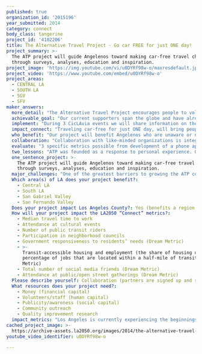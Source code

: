 ```yaml
---
published: true
organization_id: '2015196'
year_submitted: 2014
category: connect
body_class: tangerine
project_id: '4102206'
title: The Alternative Travel Project - Go car FREE for just ONE day!
project_summary: >-
  The ATP project will guide Angelenos toward making car-free travel choices
  through surveys, analyses, education and inspiration.
project_image: 'https://img.youtube.com/vi/u0DYRf98w-o/maxresdefault.jpg'
project_video: 'https://www.youtube.com/embed/u0DYRf98w-o'
project_areas:
  - CENTRAL LA
  - SOUTH LA
  - SGV
  - SFV
maker_answers:
  more_detail: "The Alternative Travel Project encourages people to volunteer days outside the bubble of their cars & find new ways to travel. \r\nWe believe that the steps an individual takes toward alternative travel, even for a single day, can have local, regional & global impact. While cars are often a necessary part of our modern existence, they don't have to be a part of our every day.\r\nOur project involves an awareness campaign & surveys of the attitudes and users of ‘alternative’ methods of travel in LA. We will collaborate with CicLAvia during 3 events, and feedback our results through videos and an app developed to track ATPers activity. \r\nThe future we envision for 2050 is for LA to be a city where car-free travel is the norm, not the exception. \r\n"
  achievable_goal: "Our current supporters span the globe and have already inspired some grassroots activities in several other countries. Locally we have generated interest from local agencies in Los Angeles through attendance at community meetings and seminars, involvement in the CicLAvia press conference on two occasions, participation in the Music Center & Grand Park ‘Earth Day 2014’ event, and exploratory meetings with some of the city’s leaders in Alternative Travel advocacy and infrastructure. \r\n\r\nLA is at a tipping point, with a growing number of residents looking for an alternative to their cars as their only means of transport. Increasing levels of traffic, and growth of the public transit and bicycle infrastructure are finally providing a real alternative to life stuck behind the wheel. \r\n\r\nBased on our outreach to local organizations during 2014, ATP are now in a position to begin to drive forward our mission and begin this new phase.  Implementation of this project is possible due to our continued relationship with CicLAvia, as well as a growing relationship with Metro and LADOT. \r\n\r\nOur online platform is well developed and has a varied and committed audience that we are able to bring with us as we develop the organization and begin to collect our own data. The tools and personnel required to carry out data collection have been identified, and a group of professional advisors is in place to support the organization’s growth. \r\n\r\nIn practical terms, we are able to ‘piggy back’ onto a large and loved event, without the need for the expense or personnel required to host an event ourselves, but with the benefit of a large audience, already partaking in ‘alternative’ modes of transportation within a festival-like atmosphere.\r\n"
  implement: "During 3 CicLAvia events we will share information on the Alternative Travel options that are available across Los Angeles. We will survey participants on their awareness of car-free travel to gauge the level of consciousness amongst the city’s residents. \r\n\r\nBy taking a baseline survey at the December 2014 CicLAvia event, and repeating the process at the March & May 2015 events, we can measure the impact of our efforts with a group of Angelenos who are likely to have a fairly high perception & positive view towards Alternative Travel. \r\n\r\nWe will also undertake two surveys within the Arts District, as part of a neighborhood pilot where transit connections are being improved, and redevelopment in housing and business is growing. This area is a great example of a neighborhood where the walkability is high, access to transit is good and there are plans to improve it even further. \r\n\r\nWe will speak with residents and local businesses twice during the course of the year; using results from these surveys as a comparison to the information collected during CicLAvia – where the majority of individuals already somewhat embrace ATP. \r\n\r\nIn response to our awareness campaign, we hope to gather stories highlighting the positive impact of an ATP lifestyle, and find out if, over the course of the year, more participants choose to take the Open Streets model into their everyday lives. \r\n\r\nCan we encourage the ‘CicLAvia only’ cyclist/walker/metro user to replicate a multi-modal lifestyle for some everyday journeys? \r\n\r\nAlongside data collection, we will expand the information provided on our website, & produce two new videos to encourage and inspire ATP action within Los Angeles, & around the world. We will also develop a smartphone app for participants to track their ATP mileage – allowing us to build a regional & global view of our impact in terms of CO2 saved, miles traveled and calories burned. This information will feed into a page on our website to be shared worldwide. \r\n"
  impact_connect: "Traveling car-free for just ONE day, will bring people into closer contact with all that the city has to offer. It will increase foot and bike traffic to the local community and create an opportunity to discover new people and places. By bringing people face to face with their neighbors and local businesses, they are more likely to frequent the walkable area surrounding their homes and choose to invest more in their own community. Alternative Travel also brings a sense of togetherness and connection with fellow passengers. Where drivers only see those around them as traffic and a source of stress, travel by public transit, walking & cycling humanizes the journey and our fellow citizens. \r\n\r\nLos Angeles is filled with distinctive challenges when it comes to travel, and is known as ‘car-centric’ and for its ‘horrific traffic.’ \r\nATP plans a different future perception of the city. By encouraging a culture shift in how we travel in LA and working with mainstream media and the raconteurs of our city to export this lifestyle, we can create a new, more positive LA story. \r\n\r\nToday’s reality is that huge improvements in infrastructure have been made in recent years, but despite this vast change in the availability of public transportation, so many residents are still unaware of the possibilities on their own doorstep. ATP will make car-free travel in LA ‘hip’, it will help to break down the stigma attached to taking the bus and highlight the benefits of leaving the car at home. \r\n\r\nBy shifting people’s attitude to car-free travel, demand will naturally rise, and in turn this will lead to higher frequency services, a safer system, and quicker journeys\r\n\r\nThrough our website, videos and social media, we will provide information on the news and services of agencies and non-profits working to improve travel infrastructure. ATP will be a one-stop-shop for information on all car-free travel in Los Angeles and inspire our community to get involved in shaping the future of the city and how we move.\r\n\r\nLet’s experiment by going car-free for just one day in 2014; let’s empower the citizens of Los Angeles in 2050 to embrace car-free living as a rule, rather than an exception. \r\n"
  who_benefit: "Our project will benefit Angelenos who are unaware or nervous about the opportunities for walking, cycling or taking transit in their city. It will also benefit the County of Los Angeles in attracting new talent amongst the millennial generation who place a high value on transit availability.\r\n\r\nAccording to a Transport for America study: 54% of millennials surveyed say they would consider moving to another city if it had more and better options for getting around, and 66% say that access to high quality transportation is one of the top three criteria in considering deciding where to live next. \"This survey reinforces that cities that don't invest in effective transportation options stand to lose out in the long-run,\" says Michael Myers, a managing director at The Rockefeller Foundation. \r\n\r\nWe don’t want LA to lose out by 2050!\r\n\r\nOur project will also benefit LADOT, Metro and their current users, by providing a positive, vibrant and exciting perspective on commuting by transit. We will work with the agencies to break down the stigma associated with transit in LA & empower their customers to appreciate their contribution to improving air quality, road traffic, social cohesion, and their own health.\r\n\r\nBy providing a fun, fresh and engaging view of LA’s ATP options, we aim to create new customers for transit, walking and cycling, and a platform to receive feedback on how the service works for those leaving their cars at home for the first time. \r\n\r\nDespite its reputation as a car-centric city, 80% of LA County residents live within walking/biking distance (3 miles) of the frequent transit system, and the LA County MTA carries over 1.46 million passengers per day – the second highest in the country after New York City! This fact is a huge surprise to most locals and we want to help to change that by bringing more people to public transit options.\r\n\r\nAs we learn more about the motivations to embrace or avoid alternative travel across Los Angeles, we can begin to further understand how the infrastructure can better service its customers and increase its value to the population of LA.\r\n"
  collaboration: "Collaboration with like-minded organizations is integral to ATP. Much of the information we share with our supporters includes best practice examples, opportunities for involvement in community campaigns, and notice of events being held by other organizations. \r\n\r\nIn addition, we have been able to meet and share ideas with a variety of partners; including CicLAvia, LA County Bicycle Coalition, the Mayor’s Office, Metro, LADOT, Safe Routes to School & LA Walks. \r\nCollaboration with CicLAvia will include a physical presence at their events. CicLAvia will provide tent space at one of the hubs along their route, as well as promotion of our project. During these events we will invite Metro & LA DOT to share information on local transit options. \r\n\r\nWe will invite participants to join our community by volunteering car-free days between CicLAvia events & encourage supporters to share their stories, tips & triumphs with us via social media. \r\nCollaboration with CicLAvia is confirmed, and we have worked with them at two previous events. CicLAvia benefits our project by bringing a huge audience, already familiar with Alternative Travel. Factors critical to the success of this collaboration are that we ensure enough volunteers to undertake the survey aspect, provide a welcoming booth to encourage people to visit us, and have a robust survey in place. We will ask participants to sign up to a mailing list so that we are able to follow up at a later date with the same group.\r\nWithin our ‘ATP lifestyle’ neighborhood pilot area in the Arts District, we hope to work with local retailers, theHUB community of impact professionals, LA Clean Tech Incubator, GenesisLA & the Little Tokyo Services Center as well as the property developers creating new living spaces in the area.  These collaborations are not confirmed, but we are in the process of introducing our project to these organizations. Success in the Arts District relies upon listening to what is important to the local people and understanding how ATP can benefit their neighborhood.\r\nTo carry out these surveys we would like to collaborate with the Luskin School of Public Affairs at UCLA – their Institute for Transportation Studies would be a huge asset in assisting us with survey work & data analysis. This collaboration is not yet confirmed, though our collaborator CicLAvia is already working with the Luskin School & other UCLA researchers on several related projects, making this a natural partnership with the school.\r\n\r\n"
  evaluate: "3 specific metrics possible from development of a phone app include measurement of:\r\nMiles traveled\r\nlbs of CO2 saved\r\nCalories burned\r\n\r\nThese results will be shared on our website – providing feedback to the ATP society, and highlighting the positive impact of both their own individual energies, as well as the combined effect of the worldwide ATP effort.\r\n\r\nSpecifically to Los Angeles, we will measure changes in awareness and those taking part in ATP. This will be based on short, simple surveys carried out over three consecutive CicLAvia events, and twice within the Arts District area. We will question participants on their attitude and knowledge towards alternative travel in Los Angeles, and how this changes when they travel to other cities or countries. We will take note of ‘transplants’ to LA and how their travel lives changed upon becoming Angelenos. \r\n\r\nWe will request that participants taking the survey allow us to email them with the same questions six months later to track whether or not their opinion and participation in car-free travel changes after learning of the project.\r\n\r\nSample Questions:\r\nClosest ATP option to home\r\nHow often do you use ATP (once a week/month/year/never) \r\nDo you have a TAP card? Yes/no\r\nDoes your business / apartment complex provide bike furniture/showers\r\nPerception of walking/cycling in LA on a normal day: definitely/likely/maybe/never\r\nPerception of car-free travel in LA positive/negative/indifferent/unaware\r\nWould you be more likely to ATP in another city/country than LA?\r\nWhat is preventing you from using car-free travel? Fear/unavailability of service/ time taken for similar journey/ nothing I am an ATPer already\r\n\r\nMetric changes we can measure between surveys:\r\nChange in % of those aware of ATP\r\nChange in % of those using Alternative Travel options\r\nChange in perception of car-free travel in Los Angeles \r\nChange in infrastructure available\r\n"
  two_lessons: "ATP was founded as a response to personal experience. Our founder, Stana Katic moved to Los Angeles to pursue an acting career. As a newcomer, with experience living in Chicago, Toronto and Europe she felt an immediate sense of isolation as a result of being stuck in her car while moving around the city. By making a decision to explore the city using alternative modes of transportation Stana found it possible to take in her new surroundings at a slower, more relaxed pace; to absorb the city from different perspective and most importantly, to escape the bubble of her car & truly engage with the city and it’s citizens. \r\n\r\nATP has since received similar stories of social connection from Los Angeles and from around the world. Couples who met on the bus and eventually married; schools taking up the challenge to travel car-free on Fridays, favorite spots discovered while walking to work, health benefits from switching a commute to cycling – and a global community of followers who have embraced the project, and one another. \r\n\r\nAnother lesson from our four years of existence as a small organization is the value of joining forces with similar organizations in order to expand our audience and inspire our supporters to get more involved in their own communities. \r\n\r\nCollaboration allows us to share specific campaigns that improve the access and safety of alternative methods of travel. We plan to produce a new video during late 2014 encouraging ATPers to take this next step with us, from volunteering their own car-free days, to becoming involved in advocacy campaigns that improve conditions for ATP and support growth of the movement in their local area.\r\n"
  one_sentence_project: >-
    The ATP project will guide Angelenos toward making car-free travel choices
    through surveys, analyses, education and inspiration.
  major_challenges: "One of the greatest barriers to growing the ATP community in Los Angeles is the perception of car-free travel and the link between cars and status. Travel without a car in LA is often seen as being a result of low socio-economic circumstance, rather than choice. Typically, attitudes in countries where multi-modal transportation is well developed, this is not the case. ‘People in the EU can see in their media that cycling is not done by cheap or poor people, that its done by people who value health, the community, the environment...It’s not something for those who have less power but more.’ Eljo Kamberaj – Ecovolis activist. \r\n\r\nATP will empower, inform and support those choosing to travel without their cars in Los Angeles; it will become the recognized lifestyle choice for the young professional, for kids traveling to school, and for artists seeking inspiration from their surroundings. \r\n\r\nWe want to create a vision of life outside the car as a positive and desirable experience, where café culture enlivens the streets, professionals enjoy a newspaper during their commute, where it’s possible to know your neighbors as your pass them daily on the sidewalk. We believe that the related effects of fostering such a community spirit will lead to improved local business, reduced crime, an increase in volunteering and other civic activities; including engagement in political decision making. \r\n\r\nUsing trans-media to share the benefits of living in this type of society, along with the obvious improvements to air quality, local traffic, public health and the environment, we aim to create a desire to not only join us in volunteering car-free days, but also in encouraging colleagues and friends to join in. \r\n\r\nA second barrier to ATP success in Los Angeles is that people are often unaware of the Alternative Travel options that are now in place, or are nervous to use it for the first time. A trip by Metro and walking that could take 20 minutes longer than driving may dissuade many potential users, but in highlighting the importance of reducing road traffic, and sharing the benefits of alternative travel, we hope to shift that opinion so that supporters find the positive aspects of ATP rather than focusing on the fact that travel may require a little more planning than always taking the car. Sharing stories from ATPers across the globe we hope to shine a light on the opportunities for connection that ATP brings to a person’s day. \r\n"
  Which area(s) of LA does your project benefit?:
    - Central LA
    - South LA
    - San Gabriel Valley
    - San Fernando Valley
  Does your project impact Los Angeles County?: Yes (benefits a region of LA County)
  How will your project impact the LA2050 “Connect” metrics?:
    - Median travel time to work
    - Attendance at cultural events
    - Number of public transit riders
    - Participation in neighborhood councils
    - Government responsiveness to residents’ needs (Dream Metric)
    - >-
      Transit-accessible housing and employment (the share of housing units and
      percentage of jobs that are located within a half-mile of transit) (Dream
      Metric)
    - Total number of social media friends (Dream Metric)
    - Attendance at public/open street gatherings (Dream Metric)
  Please describe yourself: Collaboration (partners are signed up and ready to hit the ground running!)
  What resources does your project need?:
    - Money (financial capital)
    - Volunteers/staff (human capital)
    - Publicity/awareness (social capital)
    - Community outreach
    - Quality improvement research
  impact_metrics: "Los Angeles is currently experiencing the beginnings of a travel renaissance. Its citizens are beginning to look toward an alternative to their cars. Through collaborations with advocates across the city we aim to catalyze a tipping point in this culture shift. In sharing local and international success stories we aim to increase awareness of the benefits of car-free travel, and encourage a greater demand for the infrastructure to support such options.\r\n\r\nThe ‘CONNECT’ metrics that will be most greatly influenced by our project are the number of public transit riders, and transit-accessible housing & employment. Both goals are direct aims of our organization, which is to inform & inspire people to travel car-free.\r\n\r\nWe hope to encourage development of an ATP community within LA who will create a greater demand for access to public transit; and we will work with LA County and its transit agencies to implement this infrastructure for their citizens. This ties in with the metric to improve government responsiveness to residents' needs.\r\n\r\nIn addition, our message to ‘Get Involved’ in the decision making processes regarding access to transit, walking and cycling; coupled with our collaboration with CicLAvia, directly correlates with the metrics to encourage attendance at cultural events, participation in neighborhood councils, and attendance at public/open street gatherings.\r\n\r\n\r\n"
cached_project_image: >-
  https://archive-assets.la2050.org/images/2014/the-alternative-travel-project-go-car-free-for-just-one-day/img.youtube.com/vi/u0DYRf98w-o/maxresdefault.jpg
youtube_video_identifier: u0DYRf98w-o

---
```

